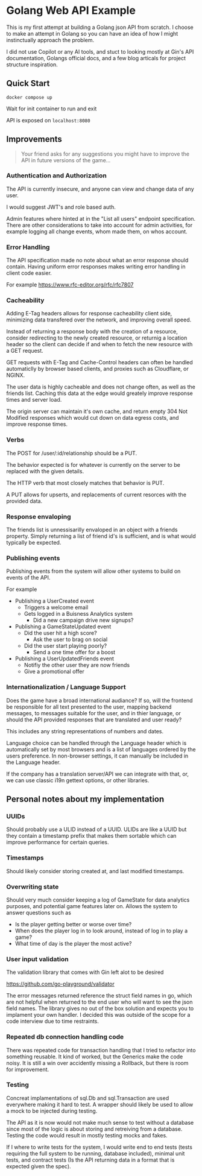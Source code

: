 # Golang Web API Example

This is my first attempt at building a Golang json API from scratch.  I choose to make an attempt in Golang so you can have an idea of how I might instinctually approach the problem.

I did not use Copilot or any AI tools, and stuct to looking mostly at Gin's API documentation, Golangs official docs, and a few blog articals for project structure inspiration.


## Quick Start

```shell
docker compose up
```

Wait for init container to run and exit

API is exposed on `localhost:8080`

## Improvements

> Your friend asks for any suggestions you might have to improve the API in future versions of the game...

### Authentication and Authorization

The API is currently insecure, and anyone can view and change data of any user.

I would suggest JWT's and role based auth.

Admin features where hinted at in the "List all users" endpoint specification.  There are other considerations to take into account for admin activities, for example logging all change events, whom made them, on whos account.

### Error Handling

The API specification made no note about what an error response should contain.  Having uniform error responses makes writing error handling in client code easier.

For example https://www.rfc-editor.org/rfc/rfc7807

### Cacheability

Adding E-Tag headers allows for response cacheability client side, minimizing data transfered over the network, and improving overall speed.

Instead of returning a response body with the creation of a resource, consider redirecting to the newly created resource, or returnig a location header so the client can decide if and when to fetch the new resource with a GET request.

GET requests with E-Tag and Cache-Control headers can often be handled automaticlly by browser based clients, and proxies such as Cloudflare, or NGINX.

The user data is highly cacheable and does not change often, as well as the friends list.  Caching this data at the edge would greately improve response times and server load.

The origin server can maintain it's own cache, and return empty 304 Not Modified responses which would cut down on data egress costs, and improve response times.

### Verbs

The POST for /user/:id/relationship should be a PUT.

The behavior expected is for whatever is currently on the server to be replaced with the given details.

The HTTP verb that most closely matches that behavior is PUT.

A PUT allows for upserts, and replacements of current resorces with the provided data.

### Response envaloping

The friends list is unnessisarilly envaloped in an object with a friends property.  Simply returning a list of friend id's is sufficient, and is what would typically be expected.

### Publishing events

Publishing events from the system will allow other systems to build on events of the API.

For example

- Publishing a UserCreated event
    - Triggers a welcome email
    - Gets logged in a Buisness Analytics system
        - Did a new campaign drive new signups?
- Publishing a GameStateUpdated event
    - Did the user hit a high score?
        - Ask the user to brag on social
    - Did the user start playing poorly?
        - Send a one time offer for a boost
- Publishing a UserUpdatedFriends event
    - Notifiy the other user they are now friends
    - Give a promotional offer

### Internationalization / Language Support

Does the game have a broad international audiance?  If so, will the frontend be responsible for all text presented to the user, mapping backend messages, to messages suitable for the user, and in thier language, or should the API provided responses that are translated and user ready?

This includes any string representations of numbers and dates.

Language choice can be handled through the Language header which is automatically set by most browsers and is a list of languages ordered by the users preference.  In non-browser settings, it can manually be included in the Language header.

If the company has a translation server/API we can integrate with that, or, we can use classic i19n gettext options, or other libraries.

## Personal notes about my implementation

### UUIDs

Should probably use a ULID instead of a UUID.  ULIDs are like a UUID but they contain a timestamp prefix that makes them sortable which can improve performance for certain queries.

### Timestamps

Should likely consider storing created at, and last modified timestamps.

### Overwriting state

Should very much consider keeping a log of GameState for data analytics purposes, and potential game features later on.  Allows the system to answer questions such as

- Is the player getting better or worse over time?
- When does the player log in to look around, instead of log in to play a game?
- What time of day is the player the most active?

### User input validation

The validation library that comes with Gin left alot to be desired

https://github.com/go-playground/validator

The error messages returned reference the struct field names in go, which are not helpful when returned to the end user who will want to see the json field names.  The library gives no out of the box solution and expects you to implament your own handler.  I decided this was outside of the scope for a code interview due to time restraints.

### Repeated db connection handling code

There was repeated code for transaction handling that I tried to refactor into something reusable.  It kind of worked, but the Generics make the code noisy.  It is still a win over accidently missing a Rollback, but there is room for improvement.

### Testing

Concreat implamentations of sql.Db and sql.Transaction are used everywhere making it hard to test.  A wrapper should likely be used to allow a mock to be injected during testing.

The API as it is now would not make much sense to test without a database since most of the logic is about storing and retreiving from a database.  Testing the code would result in mostly testing mocks and fakes.

If I where to write tests for the system, I would write end to end tests (tests requiring the full system to be running, database included), minimal unit tests, and contract tests (Is the API returning data in a format that is expected given the spec).
